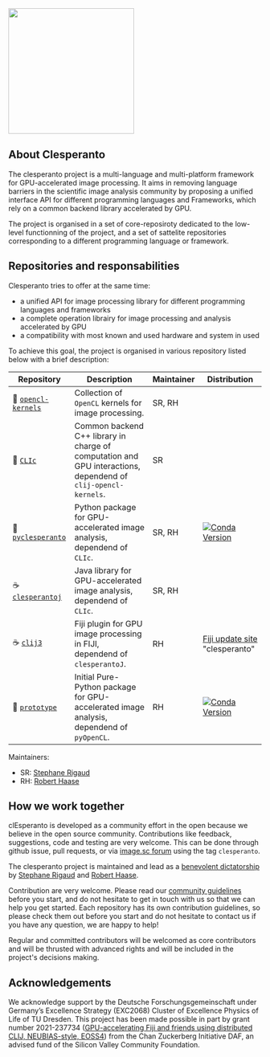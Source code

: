 <img src="https://github.com/clEsperanto/.github/assets/811146/943167d4-3904-4af3-a124-07609818a96e" width="250" align="center">

## About Clesperanto

The clesperanto project is a multi-language and multi-platform framework for GPU-accelerated image processing. It aims in removing language barriers in the scientific image analysis community by proposing a unified interface API for different programming languages and Frameworks, which rely on a common backend library accelerated by GPU.

The project is organised in a set of core-reposiroty dedicated to the low-level functionning of the project, and a set of sattelite repositories corresponding to a different programming language or framework.


## Repositories and responsabilities

Clesperanto tries to offer at the same time:
- a unified API for image processing library for different programming languages and frameworks
- a complete operation librairy for image processing and analysis accelerated by GPU
- a compatibility with most known and used hardware and system in used

To achieve this goal, the project is organised in various repository listed below with a brief description:

| Repository                                                                          | Description                                                                                                     | Maintainer  | Distribution                                                                        |
| ------------------------------------------------------------------------------------| ----------------------------------------------------------------------------------------------------------------| ------------| ----------------------------------------------------------------------------------- |
| :rocket: [`opencl-kernels`](https://github.com/clEsperanto/clij-opencl-kernels)         | Collection of `OpenCL` kernels for image processing.                                                             | SR, RH      |   |
| :rocket: [`CLIc`](https://github.com/clEsperanto/CLIc_prototype)                   | Common backend C++ library in charge of computation and GPU interactions, dependend of `clij-opencl-kernels`.   | SR          |   |
| :snake: [`pyclesperanto`](https://github.com/clEsperanto/pyclesperanto)                     | Python package for GPU-accelerated image analysis, dependend of `CLIc`.                                         | SR, RH      | [![Conda Version](https://img.shields.io/conda/vn/conda-forge/pyclesperanto.svg)](https://anaconda.org/conda-forge/pyclesperanto) |
| :coffee: [`clesperantoj`](https://github.com/clEsperanto/clesperantoj_prototype)   | Java library for GPU-accelerated image analysis, dependend of `CLIc`.                                           | SR, RH      |   |
| :coffee: [`clij3`](https://github.com/clEsperanto/clij3)                                     | Fiji plugin for GPU image processing in FIJI, dependend of `clesperantoJ`.                                      | RH          | [Fiji update site](https://imagej.net/update-sites/) "clesperanto" |
| :snake: [`prototype`](https://github.com/clEsperanto/pyclesperanto_prototype) | Initial Pure-Python package for GPU-accelerated image analysis, dependend of `pyOpenCL`.                                | RH          | [![Conda Version](https://img.shields.io/conda/vn/conda-forge/pyclesperanto-prototype.svg)](https://anaconda.org/conda-forge/pyclesperanto-prototype) |

Maintainers:
- SR: [Stephane Rigaud](https://github.com/strigaud)
- RH: [Robert Haase](https://github.com/haesleinhuepf)

## How we work together

clEsperanto is developed as a community effort in the open because we believe in the open source community. Contributions like feedback, suggestions, code and testing are very welcome. This can be done through github issue, pull requests, or via [image.sc forum](https://forum.image.sc/) using the tag `clesperanto`.

The clesperanto project is maintained and lead as a [benevolent dictatorship](http://oss-watch.ac.uk/resources/benevolentdictatorgovernancemodel) by [Stephane Rigaud](https://github.com/strigaud) and [Robert Haase](https://github.com/haesleinhuepf).

Contribution are very welcome. Please read our [community guidelines](./code_of_conduct.md) before you start, and do not hesitate to get in touch with us so that we can help you get started. Each repository has its own contribution guidelines, so please check them out before you start and do not hesitate to contact us if you have any question, we are happy to help!

Regular and committed contributors will be welcomed as core contributors and will be thrusted with advanced rights and will be included in the project's decisions making.

## Acknowledgements

We acknowledge support by the Deutsche Forschungsgemeinschaft under Germany’s Excellence Strategy (EXC2068) Cluster of Excellence Physics of Life of TU Dresden.
This project has been made possible in part by grant number 2021-237734 ([GPU-accelerating Fiji and friends using distributed CLIJ, NEUBIAS-style, EOSS4](https://chanzuckerberg.com/eoss/proposals/gpu-accelerating-fiji-and-friends-using-distributed-clij-neubias-style/)) from the Chan Zuckerberg Initiative DAF, an advised fund of the Silicon Valley Community Foundation.

